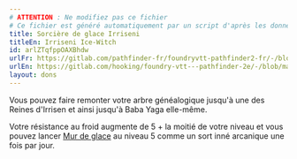 ```yaml
---
# ATTENTION : Ne modifiez pas ce fichier
# Ce fichier est généré automatiquement par un script d'après les données du module Foundry VTT officiel et de sa traduction
title: Sorcière de glace Irriseni
titleEn: Irriseni Ice-Witch
id: arlZTqfppOAXBhdw
urlFr: https://gitlab.com/pathfinder-fr/foundryvtt-pathfinder2-fr/-/blob/master/data/feats/arlZTqfppOAXBhdw.htm
urlEn: https://gitlab.com/hooking/foundry-vtt---pathfinder-2e/-/blob/master/packs/data/feats.db/irriseni-ice-witch.json
layout: dons
---
```

Vous pouvez faire remonter votre arbre généalogique jusqu'à une des Reines d'Irrisen et ainsi jusqu'à Baba Yaga elle-même.

Votre résistance au froid augmente de 5 + la moitié de votre niveau et vous pouvez lancer [Mur de glace](../sorts/mur-de-glace.html) au niveau 5 comme un sort inné arcanique une fois par jour.
